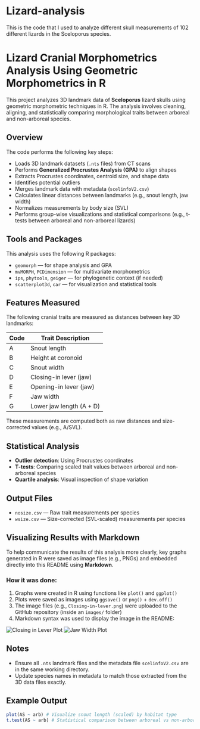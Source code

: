 # Lizard-analysis
This is the code that I used to analyze different skull measurements of 102 different lizards in the Sceloporus species.
# Lizard Cranial Morphometrics Analysis Using Geometric Morphometrics in R

This project analyzes 3D landmark data of **Sceloporus** lizard skulls using geometric morphometric techniques in R. The analysis involves cleaning, aligning, and statistically comparing morphological traits between arboreal and non-arboreal species.

## Overview

The code performs the following key steps:

- Loads 3D landmark datasets (`.nts` files) from CT scans
- Performs **Generalized Procrustes Analysis (GPA)** to align shapes
- Extracts Procrustes coordinates, centroid size, and shape data
- Identifies potential outliers
- Merges landmark data with metadata (`scelinfoV2.csv`)
- Calculates linear distances between landmarks (e.g., snout length, jaw width)
- Normalizes measurements by body size (SVL)
- Performs group-wise visualizations and statistical comparisons (e.g., t-tests between arboreal and non-arboreal lizards)

## Tools and Packages

This analysis uses the following R packages:

- `geomorph` — for shape analysis and GPA
- `mvMORPH`, `PCDimension` — for multivariate morphometrics
- `ips`, `phytools`, `geiger` — for phylogenetic context (if needed)
- `scatterplot3d`, `car` — for visualization and statistical tools

## Features Measured

The following cranial traits are measured as distances between key 3D landmarks:

| Code | Trait Description             |
|------|-------------------------------|
| A    | Snout length                  |
| B    | Height at coronoid            |
| C    | Snout width                   |
| D    | Closing-in lever (jaw)        |
| E    | Opening-in lever (jaw)        |
| F    | Jaw width                     |
| G    | Lower jaw length (A + D)      |

These measurements are computed both as raw distances and size-corrected values (e.g., A/SVL).

## Statistical Analysis

- **Outlier detection**: Using Procrustes coordinates
- **T-tests**: Comparing scaled trait values between arboreal and non-arboreal species
- **Quartile analysis**: Visual inspection of shape variation

## Output Files

- `nosize.csv` — Raw trait measurements per species
- `wsize.csv` — Size-corrected (SVL-scaled) measurements per species

## Visualizing Results with Markdown

To help communicate the results of this analysis more clearly, key graphs generated in R were saved as image files (e.g., PNGs) and embedded directly into this README using **Markdown**.

### How it was done:

1. Graphs were created in R using functions like `plot()` and `ggplot()`
2. Plots were saved as images using `ggsave()` or `png()` + `dev.off()`
3. The image files (e.g., `Closing-in-lever.png`) were uploaded to the GitHub repository (inside an `images/` folder)
4. Markdown syntax was used to display the image in the README:

![Closing in Lever Plot](images/Closing-in-lever.png)
![Jaw Width Plot](images/Jaw-width.png)

## Notes

- Ensure all `.nts` landmark files and the metadata file `scelinfoV2.csv` are in the same working directory.
- Update species names in metadata to match those extracted from the 3D data files exactly.

## Example Output

```r
plot(AS ~ arb) # Visualize snout length (scaled) by habitat type
t.test(AS ~ arb) # Statistical comparison between arboreal vs non-arboreal species
